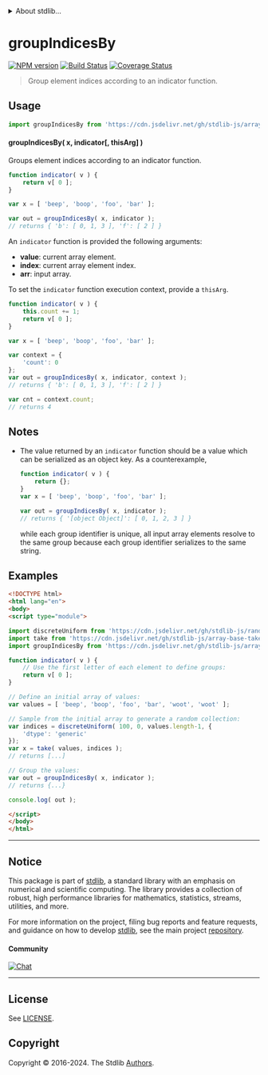 <!--

@license Apache-2.0

Copyright (c) 2023 The Stdlib Authors.

Licensed under the Apache License, Version 2.0 (the "License");
you may not use this file except in compliance with the License.
You may obtain a copy of the License at

   http://www.apache.org/licenses/LICENSE-2.0

Unless required by applicable law or agreed to in writing, software
distributed under the License is distributed on an "AS IS" BASIS,
WITHOUT WARRANTIES OR CONDITIONS OF ANY KIND, either express or implied.
See the License for the specific language governing permissions and
limitations under the License.

-->


<details>
  <summary>
    About stdlib...
  </summary>
  <p>We believe in a future in which the web is a preferred environment for numerical computation. To help realize this future, we've built stdlib. stdlib is a standard library, with an emphasis on numerical and scientific computation, written in JavaScript (and C) for execution in browsers and in Node.js.</p>
  <p>The library is fully decomposable, being architected in such a way that you can swap out and mix and match APIs and functionality to cater to your exact preferences and use cases.</p>
  <p>When you use stdlib, you can be absolutely certain that you are using the most thorough, rigorous, well-written, studied, documented, tested, measured, and high-quality code out there.</p>
  <p>To join us in bringing numerical computing to the web, get started by checking us out on <a href="https://github.com/stdlib-js/stdlib">GitHub</a>, and please consider <a href="https://opencollective.com/stdlib">financially supporting stdlib</a>. We greatly appreciate your continued support!</p>
</details>

# groupIndicesBy

[![NPM version][npm-image]][npm-url] [![Build Status][test-image]][test-url] [![Coverage Status][coverage-image]][coverage-url] <!-- [![dependencies][dependencies-image]][dependencies-url] -->

> Group element indices according to an indicator function.

<!-- Section to include introductory text. Make sure to keep an empty line after the intro `section` element and another before the `/section` close. -->

<section class="intro">

</section>

<!-- /.intro -->

<!-- Package usage documentation. -->



<section class="usage">

## Usage

```javascript
import groupIndicesBy from 'https://cdn.jsdelivr.net/gh/stdlib-js/array-base-group-indices-by@esm/index.mjs';
```

#### groupIndicesBy( x, indicator\[, thisArg] )

Groups element indices according to an indicator function.

```javascript
function indicator( v ) {
    return v[ 0 ];
}

var x = [ 'beep', 'boop', 'foo', 'bar' ];

var out = groupIndicesBy( x, indicator );
// returns { 'b': [ 0, 1, 3 ], 'f': [ 2 ] }
```

An `indicator` function is provided the following arguments:

-   **value**: current array element.
-   **index**: current array element index.
-   **arr**: input array.

To set the `indicator` function execution context, provide a `thisArg`.

```javascript
function indicator( v ) {
    this.count += 1;
    return v[ 0 ];
}

var x = [ 'beep', 'boop', 'foo', 'bar' ];

var context = {
    'count': 0
};
var out = groupIndicesBy( x, indicator, context );
// returns { 'b': [ 0, 1, 3 ], 'f': [ 2 ] }

var cnt = context.count;
// returns 4
```

</section>

<!-- /.usage -->

<!-- Package usage notes. Make sure to keep an empty line after the `section` element and another before the `/section` close. -->

<section class="notes">

## Notes

-   The value returned by an `indicator` function should be a value which can be serialized as an object key. As a counterexample,

    ```javascript
    function indicator( v ) {
        return {};
    }
    var x = [ 'beep', 'boop', 'foo', 'bar' ];

    var out = groupIndicesBy( x, indicator );
    // returns { '[object Object]': [ 0, 1, 2, 3 ] }
    ```

    while each group identifier is unique, all input array elements resolve to the same group because each group identifier serializes to the same string.

</section>

<!-- /.notes -->

<!-- Package usage examples. -->

<section class="examples">

## Examples

<!-- eslint no-undef: "error" -->

```html
<!DOCTYPE html>
<html lang="en">
<body>
<script type="module">

import discreteUniform from 'https://cdn.jsdelivr.net/gh/stdlib-js/random-array-discrete-uniform@esm/index.mjs';
import take from 'https://cdn.jsdelivr.net/gh/stdlib-js/array-base-take-indexed@esm/index.mjs';
import groupIndicesBy from 'https://cdn.jsdelivr.net/gh/stdlib-js/array-base-group-indices-by@esm/index.mjs';

function indicator( v ) {
    // Use the first letter of each element to define groups:
    return v[ 0 ];
}

// Define an initial array of values:
var values = [ 'beep', 'boop', 'foo', 'bar', 'woot', 'woot' ];

// Sample from the initial array to generate a random collection:
var indices = discreteUniform( 100, 0, values.length-1, {
    'dtype': 'generic'
});
var x = take( values, indices );
// returns [...]

// Group the values:
var out = groupIndicesBy( x, indicator );
// returns {...}

console.log( out );

</script>
</body>
</html>
```

</section>

<!-- /.examples -->

<!-- Section to include cited references. If references are included, add a horizontal rule *before* the section. Make sure to keep an empty line after the `section` element and another before the `/section` close. -->

<section class="references">

</section>

<!-- /.references -->

<!-- Section for related `stdlib` packages. Do not manually edit this section, as it is automatically populated. -->

<section class="related">

</section>

<!-- /.related -->

<!-- Section for all links. Make sure to keep an empty line after the `section` element and another before the `/section` close. -->


<section class="main-repo" >

* * *

## Notice

This package is part of [stdlib][stdlib], a standard library with an emphasis on numerical and scientific computing. The library provides a collection of robust, high performance libraries for mathematics, statistics, streams, utilities, and more.

For more information on the project, filing bug reports and feature requests, and guidance on how to develop [stdlib][stdlib], see the main project [repository][stdlib].

#### Community

[![Chat][chat-image]][chat-url]

---

## License

See [LICENSE][stdlib-license].


## Copyright

Copyright &copy; 2016-2024. The Stdlib [Authors][stdlib-authors].

</section>

<!-- /.stdlib -->

<!-- Section for all links. Make sure to keep an empty line after the `section` element and another before the `/section` close. -->

<section class="links">

[npm-image]: http://img.shields.io/npm/v/@stdlib/array-base-group-indices-by.svg
[npm-url]: https://npmjs.org/package/@stdlib/array-base-group-indices-by

[test-image]: https://github.com/stdlib-js/array-base-group-indices-by/actions/workflows/test.yml/badge.svg?branch=v0.2.2
[test-url]: https://github.com/stdlib-js/array-base-group-indices-by/actions/workflows/test.yml?query=branch:v0.2.2

[coverage-image]: https://img.shields.io/codecov/c/github/stdlib-js/array-base-group-indices-by/main.svg
[coverage-url]: https://codecov.io/github/stdlib-js/array-base-group-indices-by?branch=main

<!--

[dependencies-image]: https://img.shields.io/david/stdlib-js/array-base-group-indices-by.svg
[dependencies-url]: https://david-dm.org/stdlib-js/array-base-group-indices-by/main

-->

[chat-image]: https://img.shields.io/gitter/room/stdlib-js/stdlib.svg
[chat-url]: https://app.gitter.im/#/room/#stdlib-js_stdlib:gitter.im

[stdlib]: https://github.com/stdlib-js/stdlib

[stdlib-authors]: https://github.com/stdlib-js/stdlib/graphs/contributors

[umd]: https://github.com/umdjs/umd
[es-module]: https://developer.mozilla.org/en-US/docs/Web/JavaScript/Guide/Modules

[deno-url]: https://github.com/stdlib-js/array-base-group-indices-by/tree/deno
[deno-readme]: https://github.com/stdlib-js/array-base-group-indices-by/blob/deno/README.md
[umd-url]: https://github.com/stdlib-js/array-base-group-indices-by/tree/umd
[umd-readme]: https://github.com/stdlib-js/array-base-group-indices-by/blob/umd/README.md
[esm-url]: https://github.com/stdlib-js/array-base-group-indices-by/tree/esm
[esm-readme]: https://github.com/stdlib-js/array-base-group-indices-by/blob/esm/README.md
[branches-url]: https://github.com/stdlib-js/array-base-group-indices-by/blob/main/branches.md

[stdlib-license]: https://raw.githubusercontent.com/stdlib-js/array-base-group-indices-by/main/LICENSE

</section>

<!-- /.links -->
